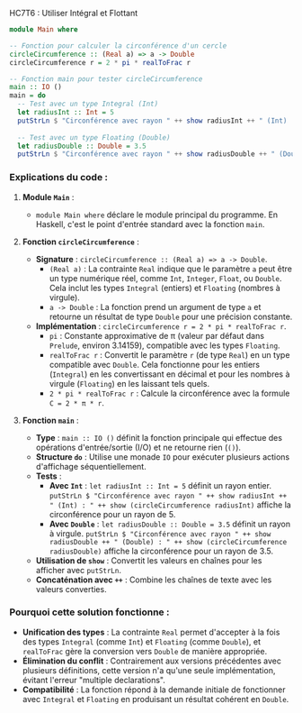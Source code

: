 HC7T6 : Utiliser Intégral et Flottant

```haskell
module Main where

-- Fonction pour calculer la circonférence d'un cercle
circleCircumference :: (Real a) => a -> Double
circleCircumference r = 2 * pi * realToFrac r

-- Fonction main pour tester circleCircumference
main :: IO ()
main = do
  -- Test avec un type Integral (Int)
  let radiusInt :: Int = 5
  putStrLn $ "Circonférence avec rayon " ++ show radiusInt ++ " (Int) : " ++ show (circleCircumference radiusInt)
  
  -- Test avec un type Floating (Double)
  let radiusDouble :: Double = 3.5
  putStrLn $ "Circonférence avec rayon " ++ show radiusDouble ++ " (Double) : " ++ show (circleCircumference radiusDouble)
```

### Explications du code :

1. **Module `Main`** :
   - `module Main where` déclare le module principal du programme. En Haskell, c'est le point d'entrée standard avec la fonction `main`.

2. **Fonction `circleCircumference`** :
   - **Signature** : `circleCircumference :: (Real a) => a -> Double`.
     - `(Real a)` : La contrainte `Real` indique que le paramètre `a` peut être un type numérique réel, comme `Int`, `Integer`, `Float`, ou `Double`. Cela inclut les types `Integral` (entiers) et `Floating` (nombres à virgule).
     - `a -> Double` : La fonction prend un argument de type `a` et retourne un résultat de type `Double` pour une précision constante.
   - **Implémentation** : `circleCircumference r = 2 * pi * realToFrac r`.
     - `pi` : Constante approximative de π (valeur par défaut dans `Prelude`, environ 3.14159), compatible avec les types `Floating`.
     - `realToFrac r` : Convertit le paramètre `r` (de type `Real`) en un type compatible avec `Double`. Cela fonctionne pour les entiers (`Integral`) en les convertissant en décimal et pour les nombres à virgule (`Floating`) en les laissant tels quels.
     - `2 * pi * realToFrac r` : Calcule la circonférence avec la formule `C = 2 * π * r`.

3. **Fonction `main`** :
   - **Type** : `main :: IO ()` définit la fonction principale qui effectue des opérations d'entrée/sortie (I/O) et ne retourne rien (`()`).
   - **Structure `do`** : Utilise une monade `IO` pour exécuter plusieurs actions d'affichage séquentiellement.
   - **Tests** :
     - **Avec `Int`** : `let radiusInt :: Int = 5` définit un rayon entier. `putStrLn $ "Circonférence avec rayon " ++ show radiusInt ++ " (Int) : " ++ show (circleCircumference radiusInt)` affiche la circonférence pour un rayon de 5.
     - **Avec `Double`** : `let radiusDouble :: Double = 3.5` définit un rayon à virgule. `putStrLn $ "Circonférence avec rayon " ++ show radiusDouble ++ " (Double) : " ++ show (circleCircumference radiusDouble)` affiche la circonférence pour un rayon de 3.5.
   - **Utilisation de `show`** : Convertit les valeurs en chaînes pour les afficher avec `putStrLn`.
   - **Concaténation avec `++`** : Combine les chaînes de texte avec les valeurs converties.

### Pourquoi cette solution fonctionne :
- **Unification des types** : La contrainte `Real` permet d'accepter à la fois des types `Integral` (comme `Int`) et `Floating` (comme `Double`), et `realToFrac` gère la conversion vers `Double` de manière appropriée.
- **Élimination du conflit** : Contrairement aux versions précédentes avec plusieurs définitions, cette version n'a qu'une seule implémentation, évitant l'erreur "multiple declarations".
- **Compatibilité** : La fonction répond à la demande initiale de fonctionner avec `Integral` et `Floating` en produisant un résultat cohérent en `Double`.

